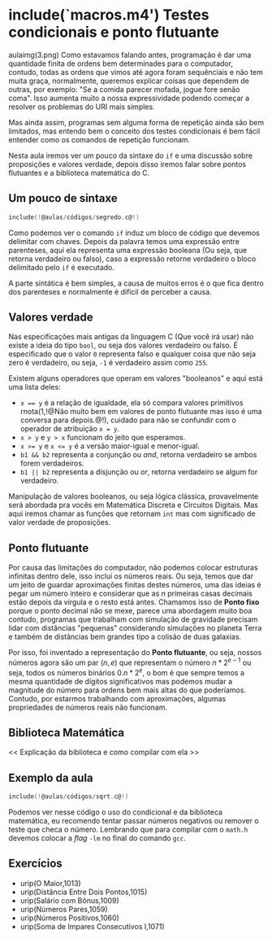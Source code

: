 include(`macros.m4')
Testes condicionais e ponto flutuante
=====================================
aulaimg(3.png)
Como estavamos falando antes, programação é dar uma quantidade finita de ordens bem determinades para o computador, contudo, todas as ordens que vimos até agora foram sequênciais e não tem muita graça, normalmente, queremos explicar coisas que dependem de outras, por exemplo: "Se a comida parecer mofada, jogue fore senão coma". Isso aumenta muito a nossa expressividade podendo começar a resolver os problemas do URI mais simples.

Mas ainda assim, programas sem alguma forma de repetição ainda são bem limitados, mas entendo bem o conceito dos testes condicionais é bem fácil entender como os comandos de repetição funcionam.

Nesta aula iremos ver um pouco da sintaxe do `if` e uma discussão sobre proposições e valores verdade, depois disso iremos falar sobre pontos flutuantes e a biblioteca matemática do C.

Um pouco de sintaxe
-------------------
```c
include(!@aulas/códigos/segredo.c@!)
```
Como podemos ver o comando `if` induz um bloco de código que devemos delimitar com chaves. Depois da palavra temos uma expressão entre parenteses, aqui ela representa uma expressão booleana (Ou seja, que retorna verdadeiro ou falso), caso a expressão retorne verdadeiro o bloco delimitado pelo `if` é executado.

A parte sintática é bem simples, a causa de muitos erros é o que fica dentro dos parenteses e normalmente é difícil de perceber a causa.


Valores verdade
---------------
Nas especificações mais antigas da linguagem C (Que você irá usar) não existe a ideia do tipo `bool`, ou seja dos valores verdadeiro ou falso. É especificado que o valor `0` representa falso e qualquer coisa que não seja zero é verdadeiro, ou seja, `-1` é verdadeiro assim como `255`.

Existem alguns operadores que operam em valores "booleanos" e aqui está uma lista deles:

* `x == y` é a relação de igualdade, ela só compara valores primitivos rnota(1,!@Não muito bem em valores de ponto flutuante mas isso é uma conversa para depois.@!), cuidado para não se confundir com o operador de atribuição `x = y`.
* `x > y` e `y > x` funcionam do jeito que esperamos.
* `x >= y` e `x <= y` é a versão maior-igual e menor-igual.
* `b1 && b2` representa a conjunção ou *and*, retorna verdadeiro se ambos forem verdadeiros.
* `b1 || b2` representa a disjunção ou *or*, retorna verdadeiro se algum for verdadeiro.

Manipulação de valores booleanos, ou seja lógica clássica, provavelmente será abordada pra vocês em Matemática Discreta e Circuitos Digitais. Mas aqui iremos chamar as funções que retornam `int` mas com significado de valor verdade de proposições.

Ponto flutuante
---------------
Por causa das limitações do computador, não podemos colocar estruturas infinitas dentro dele, isso inclui os números reais. Ou seja, temos que dar um jeito de guardar aproximações finitas destes números, uma das ideias é pegar um número inteiro e considerar que as *n* primeiras casas decimais estão depois da vírgula e o resto está antes. Chamamos isso de **Ponto fixo** porque o ponto decimal não se mexe, parece uma abordagem muito boa contudo, programas que trabalham com simulação de gravidade precisam lidar com distâncias "pequenas" considerando simulações no planeta Terra e também de distâncias bem grandes tipo a colisão de duas galaxias. 

Por isso, foi inventado a representação do **Ponto flutuante**, ou seja, nossos números agora são um par $(n,e)$ que representam o número $n*2^{e-1}$ ou seja, todos os números binários $0.n*2^{e}$, o bom é que sempre temos a mesma quantidade de dígitos significativos mas podemos mudar a magnitude do número para ordens bem mais altas do que poderíamos. Contudo, por estarmos trabalhando com aproximações, algumas propriedades de números reais não funcionam.

Biblioteca Matemática
----------------------
<< Explicação da biblioteca e como compilar com ela >>

Exemplo da aula
-----------------------
```c
include(!@aulas/códigos/sqrt.c@!)
```
Podemos ver nesse código o uso do condicional e da biblioteca matemática, eu recomendo tentar passar números negativos ou remover o teste que checa o número. Lembrando que para compilar com o `math.h` devemos colocar a *flag* `-lm` no final do comando `gcc`.

Exercícios
----------
* urip(O Maior,1013)
* urip(Distância Entre Dois Pontos,1015)
* urip(Salário com Bônus,1009)
* urip(Números Pares,1059)
* urip(Números Positivos,1060)
* urip(Soma de Impares Consecutivos I,1071)